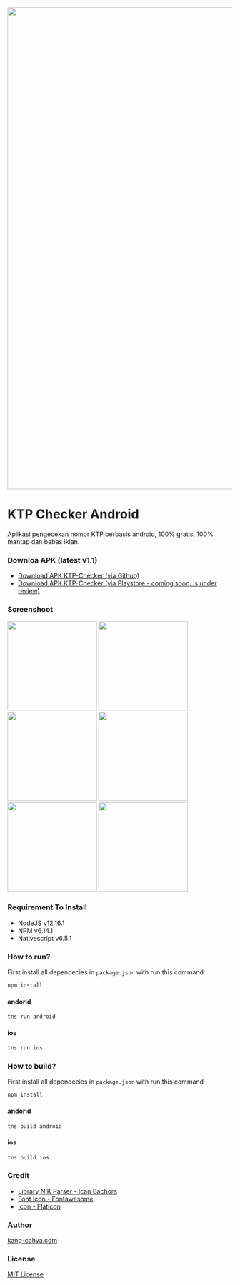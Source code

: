 <link rel="shortcut icon" type="image/x-icon" href="https://github.com/dyazincahya/ktp-checker-android/raw/main/screenshot/icon.png">
<img src="https://github.com/dyazincahya/ktp-checker-android/raw/main/screenshot/7.png" width="1080">

# KTP Checker Android
Aplikasi pengecekan nomor KTP berbasis android, 100% gratis, 100% mantap dan bebas iklan.

### Downloa APK (latest v1.1)
- [Download APK KTP-Checker (via Github)](https://github.com/dyazincahya/ktp-checker-android/releases/download/v1.1/ktp-checker-v1.1.apk)
- [Download APK KTP-Checker (via Playstore - coming soon, is under review)](https://play.google.com/store/apps/details?id=com.kang.cahya.KtpChecker)

### Screenshoot
<img src="https://github.com/dyazincahya/ktp-checker-android/raw/main/screenshot/1.png" width="200"> <img src="https://github.com/dyazincahya/ktp-checker-android/raw/main/screenshot/2.png" width="200"> <img src="https://github.com/dyazincahya/ktp-checker-android/raw/main/screenshot/3.png" width="200"> <img src="https://github.com/dyazincahya/ktp-checker-android/raw/main/screenshot/4.png" width="200"> <img src="https://github.com/dyazincahya/ktp-checker-android/raw/main/screenshot/5.png" width="200"> <img src="https://github.com/dyazincahya/ktp-checker-android/raw/main/screenshot/6.png" width="200">

### Requirement To Install
- NodeJS v12.16.1
- NPM v6.14.1
- Nativescript v6.5.1

### How to run?
First install all dependecies in ```package.json``` with run this command
``` bash
npm install
```
#### andorid
``` bash
tns run android
```
#### ios
``` bash
tns run ios
```

### How to build?
First install all dependecies in ```package.json``` with run this command
``` bash
npm install
```
#### andorid
``` bash
tns build android
```
#### ios
``` bash
tns build ios
```

### Credit
- [Library NIK Parser - Ican Bachors](https://github.com/bachors/nik_parse.js)
- [Font Icon - Fontawesome](https://fontawesome.com/)
- [Icon - Flaticon](https://www.flaticon.com/)

### Author
[kang-cahya.com](https://www.kang-cahya.com/)

### License 
[MIT License](https://github.com/dyazincahya/ktp-checker-android/blob/main/LICENSE)
